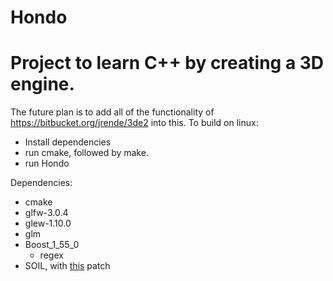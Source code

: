 Hondo
=======

Project to learn C++ by creating a 3D engine.
=======

The future plan is to add all of the functionality of https://bitbucket.org/jrende/3de2 into this.
To build on linux:
  * Install dependencies
  * run cmake, followed by make.
  * run Hondo

Dependencies:
  * cmake
  * glfw-3.0.4
  * glew-1.10.0
  * glm
  * Boost_1_55_0
    * regex
  * SOIL, with [this](https://bugs.debian.org/cgi-bin/bugreport.cgi?bug=727175) patch

